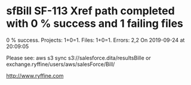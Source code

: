 # sfBill SF-113 Xref path completed with 0 % success and 1 failing files

0 % success. Projects: 1+0=1.  Files: 1+0=1. Errors: 2,2  On 2019-09-24 at 20:09:05



Please see: aws s3 sync s3://salesforce.dita/resultsBille or exchange.ryffine/users/aws/salesForce/Bill/

http://www.ryffine.com
